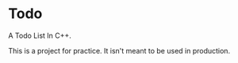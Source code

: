 # Todo
A Todo List In C++.

This is a project for practice. It isn't meant to be used in production.
